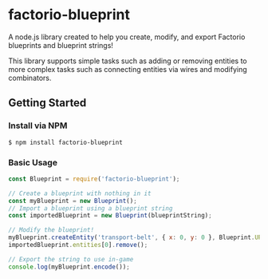 # factorio-blueprint

A node.js library created to help you create, modify, and export Factorio blueprints and blueprint strings!

This library supports simple tasks such as adding or removing entities to more complex tasks such as connecting
entities via wires and modifying combinators.

## Getting Started

### Install via NPM

```
$ npm install factorio-blueprint
```

### Basic Usage

```js
const Blueprint = require('factorio-blueprint');

// Create a blueprint with nothing in it
const myBlueprint = new Blueprint();
// Import a blueprint using a blueprint string
const importedBlueprint = new Blueprint(blueprintString);

// Modify the blueprint!
myBlueprint.createEntity('transport-belt', { x: 0, y: 0 }, Blueprint.UP);
importedBlueprint.entities[0].remove();

// Export the string to use in-game
console.log(myBlueprint.encode());
```
